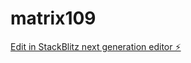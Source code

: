 # matrix109

[Edit in StackBlitz next generation editor ⚡️](https://stackblitz.com/~/github.com/kvartiil/matrix109)